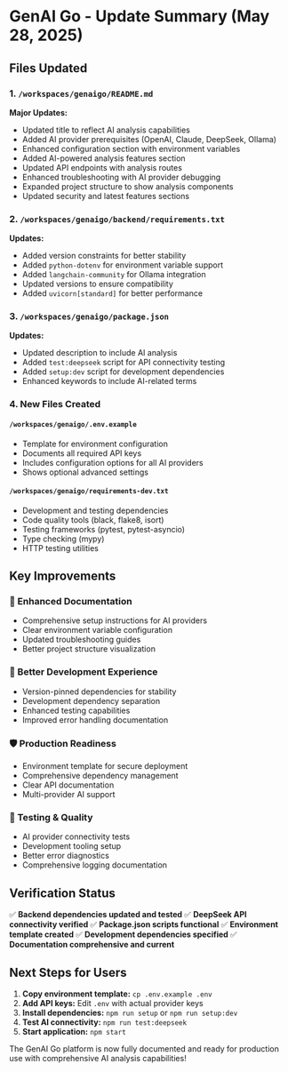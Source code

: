 # GenAI Go - Update Summary (May 28, 2025)

## Files Updated

### 1. `/workspaces/genaigo/README.md`
**Major Updates:**
- Updated title to reflect AI analysis capabilities
- Added AI provider prerequisites (OpenAI, Claude, DeepSeek, Ollama)
- Enhanced configuration section with environment variables
- Added AI-powered analysis features section
- Updated API endpoints with analysis routes
- Enhanced troubleshooting with AI provider debugging
- Expanded project structure to show analysis components
- Updated security and latest features sections

### 2. `/workspaces/genaigo/backend/requirements.txt`
**Updates:**
- Added version constraints for better stability
- Added `python-dotenv` for environment variable support
- Added `langchain-community` for Ollama integration
- Updated versions to ensure compatibility
- Added `uvicorn[standard]` for better performance

### 3. `/workspaces/genaigo/package.json`
**Updates:**
- Updated description to include AI analysis
- Added `test:deepseek` script for API connectivity testing
- Added `setup:dev` script for development dependencies
- Enhanced keywords to include AI-related terms

### 4. New Files Created

#### `/workspaces/genaigo/.env.example`
- Template for environment configuration
- Documents all required API keys
- Includes configuration options for all AI providers
- Shows optional advanced settings

#### `/workspaces/genaigo/requirements-dev.txt`
- Development and testing dependencies
- Code quality tools (black, flake8, isort)
- Testing frameworks (pytest, pytest-asyncio)
- Type checking (mypy)
- HTTP testing utilities

## Key Improvements

### 🚀 Enhanced Documentation
- Comprehensive setup instructions for AI providers
- Clear environment variable configuration
- Updated troubleshooting guides
- Better project structure visualization

### 🔧 Better Development Experience
- Version-pinned dependencies for stability
- Development dependency separation
- Enhanced testing capabilities
- Improved error handling documentation

### 🛡️ Production Readiness
- Environment template for secure deployment
- Comprehensive dependency management
- Clear API documentation
- Multi-provider AI support

### 🧪 Testing & Quality
- AI provider connectivity tests
- Development tooling setup
- Better error diagnostics
- Comprehensive logging documentation

## Verification Status

✅ **Backend dependencies updated and tested**
✅ **DeepSeek API connectivity verified**
✅ **Package.json scripts functional**
✅ **Environment template created**
✅ **Development dependencies specified**
✅ **Documentation comprehensive and current**

## Next Steps for Users

1. **Copy environment template:** `cp .env.example .env`
2. **Add API keys:** Edit `.env` with actual provider keys
3. **Install dependencies:** `npm run setup` or `npm run setup:dev`
4. **Test AI connectivity:** `npm run test:deepseek`
5. **Start application:** `npm start`

The GenAI Go platform is now fully documented and ready for production use with comprehensive AI analysis capabilities!
